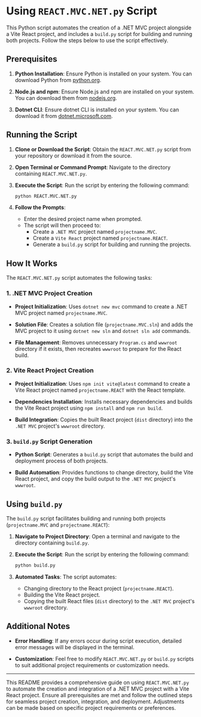 # Using `REACT.MVC.NET.py` Script

This Python script automates the creation of a .NET MVC project alongside a Vite React project, and includes a `build.py` script for building and running both projects. Follow the steps below to use the script effectively.

## Prerequisites

1. **Python Installation**: Ensure Python is installed on your system. You can download Python from [python.org](https://www.python.org/downloads/).

2. **Node.js and npm**: Ensure Node.js and npm are installed on your system. You can download them from [nodejs.org](https://nodejs.org/).

3. **Dotnet CLI**: Ensure dotnet CLI is installed on your system. You can download it from [dotnet.microsoft.com](https://dotnet.microsoft.com/download).

## Running the Script

1. **Clone or Download the Script**: Obtain the `REACT.MVC.NET.py` script from your repository or download it from the source.

2. **Open Terminal or Command Prompt**: Navigate to the directory containing `REACT.MVC.NET.py`.

3. **Execute the Script**: Run the script by entering the following command:

   ```bash
   python REACT.MVC.NET.py
   ```

4. **Follow the Prompts**:
   - Enter the desired project name when prompted.
   - The script will then proceed to:
     - Create a `.NET MVC` project named `projectname.MVC`.
     - Create a `Vite React` project named `projectname.REACT`.
     - Generate a `build.py` script for building and running the projects.

## How It Works

The `REACT.MVC.NET.py` script automates the following tasks:

### 1. .NET MVC Project Creation

- **Project Initialization**: Uses `dotnet new mvc` command to create a .NET MVC project named `projectname.MVC`.

- **Solution File**: Creates a solution file (`projectname.MVC.sln`) and adds the MVC project to it using `dotnet new sln` and `dotnet sln add` commands.

- **File Management**: Removes unnecessary `Program.cs` and `wwwroot` directory if it exists, then recreates `wwwroot` to prepare for the React build.

### 2. Vite React Project Creation

- **Project Initialization**: Uses `npm init vite@latest` command to create a Vite React project named `projectname.REACT` with the React template.

- **Dependencies Installation**: Installs necessary dependencies and builds the Vite React project using `npm install` and `npm run build`.

- **Build Integration**: Copies the built React project (`dist` directory) into the `.NET MVC` project's `wwwroot` directory.

### 3. `build.py` Script Generation

- **Python Script**: Generates a `build.py` script that automates the build and deployment process of both projects.

- **Build Automation**: Provides functions to change directory, build the Vite React project, and copy the build output to the `.NET MVC` project's `wwwroot`.

## Using `build.py`

The `build.py` script facilitates building and running both projects (`projectname.MVC` and `projectname.REACT`):

1. **Navigate to Project Directory**: Open a terminal and navigate to the directory containing `build.py`.

2. **Execute the Script**: Run the script by entering the following command:

   ```bash
   python build.py
   ```

3. **Automated Tasks**: The script automates:
   - Changing directory to the React project (`projectname.REACT`).
   - Building the Vite React project.
   - Copying the built React files (`dist` directory) to the `.NET MVC` project's `wwwroot` directory.

## Additional Notes

- **Error Handling**: If any errors occur during script execution, detailed error messages will be displayed in the terminal.

- **Customization**: Feel free to modify `REACT.MVC.NET.py` or `build.py` scripts to suit additional project requirements or customization needs.

---

This README provides a comprehensive guide on using `REACT.MVC.NET.py` to automate the creation and integration of a .NET MVC project with a Vite React project. Ensure all prerequisites are met and follow the outlined steps for seamless project creation, integration, and deployment. Adjustments can be made based on specific project requirements or preferences.
